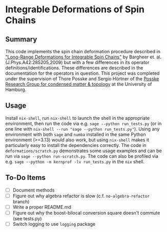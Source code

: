 # Integrable Deformations of Spin Chains
## Summary
This code implements the spin chain deformation procedure described in ["Long-Range Deformations for Integrable Spin Chains"](https://arxiv.org/abs/0902.0956) by Bargheer et. al.
(J.Phys.A42:285205,2009) but with a few differences in its operator definitions/identifications. These differences are described in the documentation for the operators in question. This project was completed under the supervision of Thore Posske and Sergio Hörtner of the [Posske Research Group for condensed matter & topology](posske.de) at the University of Hamburg.


## Usage
Install `nix-shell`, run `nix-shell` to launch the shell in the appropriate environment, then run the code via e.g. `sage --python run_tests.py` (or in one line with `nix-shell --run "sage --python run_tests.py"`). Using any environment with both `sage` and `numba` installed in the same Python environment (>=3.13) would also work, but using `nix-shell` makes it particularly easy to install the dependencies correctly. The code in `deformations/scratch.py` demonstrates some usage examples and can be run via `sage --python run-scratch.py`. The code can also be profiled via e.g. `sage --python -m kernprof -lv run_tests.py` in the `nix` shell.


## To-Do Items
- [ ] Document methods
- [ ] Figure out why algebra refactor is slow (c.f. `no-algebra-refactor` branch)
- [ ] Write a proper README.md
- [ ] Figure out why the boost-bilocal conversion square doesn't commute (see tests.py)
- [ ] Switch logging to use `logging` package
